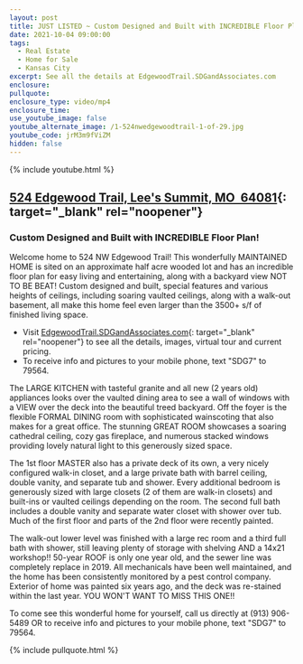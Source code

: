 ```yaml
---
layout: post
title: JUST LISTED ~ Custom Designed and Built with INCREDIBLE Floor Plan!
date: 2021-10-04 09:00:00
tags:
  - Real Estate
  - Home for Sale
  - Kansas City
excerpt: See all the details at EdgewoodTrail.SDGandAssociates.com
enclosure:
pullquote:
enclosure_type: video/mp4
enclosure_time:
use_youtube_image: false
youtube_alternate_image: /1-524nwedgewoodtrail-1-of-29.jpg
youtube_code: jrM3m9fViZM
hidden: false
---
```

{% include youtube.html %}

## [524 Edgewood Trail, Lee's Summit, MO&nbsp; 64081](http://EdgewoodTrail.SDGandAssociates.com){: target="_blank" rel="noopener"}

### Custom Designed and Built with INCREDIBLE Floor Plan\!

Welcome home to 524 NW Edgewood Trail\! This wonderfully MAINTAINED HOME is sited on an approximate half acre wooded lot and has an incredible floor plan for easy living and entertaining, along with a backyard view NOT TO BE BEAT\! Custom designed and built, special features and various heights of ceilings, including soaring vaulted ceilings, along with a walk-out basement, all make this home feel even larger than the 3500+ s/f of finished living space.

* Visit [EdgewoodTrail.SDGandAssociates.com](http://EdgewoodTrail.SDGandAssociates.com){: target="_blank" rel="noopener"} to see all the details, images, virtual tour and current pricing.
* To receive info and pictures to your mobile phone, text "SDG7" to 79564.

The LARGE KITCHEN with tasteful granite and all new (2 years old) appliances looks over the vaulted dining area to see a wall of windows with a VIEW over the deck into the beautiful treed backyard. Off the foyer is the flexible FORMAL DINING room with sophisticated wainscoting that also makes for a great office. The stunning GREAT ROOM showcases a soaring cathedral ceiling, cozy gas fireplace, and numerous stacked windows providing lovely natural light to this generously sized space.

The 1st floor MASTER also has a private deck of its own, a very nicely configured walk-in closet, and a large private bath with barrel ceiling, double vanity, and separate tub and shower. Every additional bedroom is generously sized with large closets (2 of them are walk-in closets) and built-ins or vaulted ceilings depending on the room. The second full bath includes a double vanity and separate water closet with shower over tub. Much of the first floor and parts of the 2nd floor were recently painted.

The walk-out lower level was finished with a large rec room and a third full bath with shower, still leaving plenty of storage with shelving AND a 14x21 workshop\!\! 50-year ROOF is only one year old, and the sewer line was completely replace in 2019. All mechanicals have been well maintained, and the home has been consistently monitored by a pest control company. Exterior of home was painted six years ago, and the deck was re-stained within the last year. YOU WON'T WANT TO MISS THIS ONE\!\!

To come see this wonderful home for yourself, call us directly at (913) 906-5489 OR to receive info and pictures to your mobile phone, text "SDG7" to 79564.

{% include pullquote.html %}
